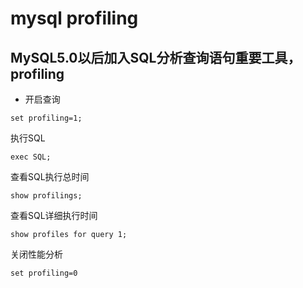 # mysql profiling

## MySQL5.0以后加入SQL分析查询语句重要工具，profiling


* 开启查询

```
set profiling=1;
```

执行SQL

```
exec SQL;
```

查看SQL执行总时间

```
show profilings;
```

查看SQL详细执行时间

```
show profiles for query 1;
```

关闭性能分析

```
set profiling=0

```